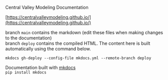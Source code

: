 Central Valley Modeling Documentation

[https://centralvalleymodeling.github.io/](https://centralvalleymodeling.github.io/)

branch `main` contains the markdown (edit these files when making changes to the documentation)  
branch `deploy` contains the compiled HTML. The content here is built automatically using the command below.

`mkdocs gh-deploy --config-file mkdocs.yml --remote-branch deploy`

Documentation built with [mkdocs](https://www.mkdocs.org/)  
`pip install mkdocs`

